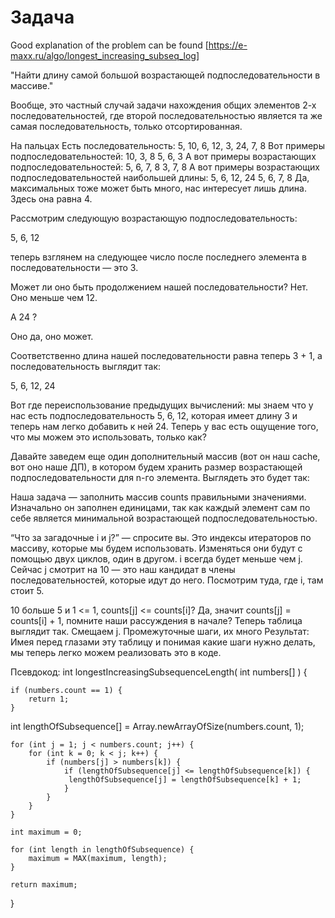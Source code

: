 # Задача
Good explanation of the problem can be found [https://e-maxx.ru/algo/longest_increasing_subseq_log]

"Найти длину самой большой возрастающей подпоследовательности в массиве."

Вообще, это частный случай задачи нахождения общих элементов 2-х последовательностей, где второй последовательностью является та же самая последовательность, только отсортированная.

На пальцах
Есть последовательность:
5, 10, 6, 12, 3, 24, 7, 8
Вот примеры подпоследовательностей:
10, 3, 8
5, 6, 3
А вот примеры возрастающих подпоследовательностей:
5, 6, 7, 8
3, 7, 8
А вот примеры возрастающих подпоследовательностей наибольшей длины:
5, 6, 12, 24
5, 6, 7, 8
Да, максимальных тоже может быть много, нас интересует лишь длина.
Здесь она равна 4.

Рассмотрим следующую возрастающую подпоследовательность:


5, 6, 12


теперь взглянем на следующее число после последнего элемента в последовательности — это 3.


Может ли оно быть продолжением нашей последовательности? Нет. Оно меньше чем 12.


А 24 ?


Оно да, оно может.


Соответственно длина нашей последовательности равна теперь 3 + 1, а последовательность выглядит так:


5, 6, 12, 24


Вот где переиспользование предыдущих вычислений: мы знаем что у нас есть подпоследовательность 5, 6, 12, которая имеет длину 3 и теперь нам легко добавить к ней 24. Теперь у вас есть ощущение того, что мы можем это использовать, только как?

Давайте заведем еще один дополнительный массив (вот он наш cache, вот оно наше ДП), в котором будем хранить размер возрастающей подпоследовательности для n-го элемента.
Выглядеть это будет так:

Наша задача — заполнить массив counts правильными значениями. Изначально он заполнен единицами, так как каждый элемент сам по себе является минимальной возрастающей подпоследовательностью.

“Что за загадочные i и j?” — спросите вы. Это индексы итераторов по массиву, которые мы будем использовать. Изменяться они будут с помощью двух циклов, один в другом. i всегда будет меньше чем j.
Сейчас j смотрит на 10 — это наш кандидат в члены последовательностей, которые идут до него. Посмотрим туда, где i, там стоит 5.

10 больше 5 и 1 <= 1, counts[j] <= counts[i]? Да, значит counts[j] = counts[i] + 1, помните наши рассуждения в начале?
Теперь таблица выглядит так.
Смещаем j.
Промежуточные шаги, их много
Результат:
Имея перед глазами эту таблицу и понимая какие шаги нужно делать, мы теперь легко можем реализовать это в коде.

Псевдокод:
int longestIncreasingSubsequenceLength( int numbers[]  ) {

    if (numbers.count == 1) {
        return 1;
    }

int lengthOfSubsequence[] = Аrray.newArrayOfSize(numbers.count, 1);

    for (int j = 1; j < numbers.count; j++) {
        for (int k = 0; k < j; k++) {
            if (numbers[j] > numbers[k]) {
                if (lengthOfSubsequence[j] <= lengthOfSubsequence[k]) {
                 lengthOfSubsequence[j] = lengthOfSubsequence[k] + 1;
                }
            }
        }
    }

    int maximum = 0;

    for (int length in lengthOfSubsequence) {
        maximum = MAX(maximum, length);
    }

    return maximum;
}